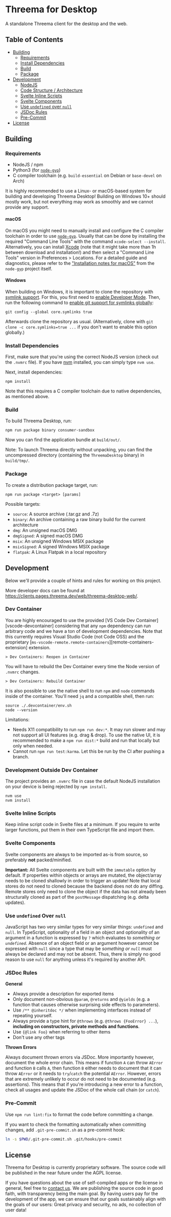 # Threema for Desktop

A standalone Threema client for the desktop and the web.

## Table of Contents

- [Building](#building)
  - [Requirements](#requirements)
  - [Install Dependencies](#install-dependencies)
  - [Build](#build)
  - [Package](#package)
- [Development](#development)
  - [NodeJS](#nodejs)
  - [Code Structure / Architecture](#code-structure-architecture)
  - [Svelte Inline Scripts](#svelte-inline-scripts)
  - [Svelte Components](#svelte-components)
  - [Use `undefined` over `null`](#use-undefined-over-null)
  - [JSDoc Rules](#jsdoc-rules)
  - [Pre-Commit](#pre-commit)
- [License](#license)

## Building

### Requirements

- NodeJS / npm
- Python3 (for [`node-gyp`])
- C compiler toolchain (e.g. `build-essential` on Debian or `base-devel` on Arch)

It is highly recommended to use a Linux- or macOS-based system for building and developing Threema
Desktop! Building on Windows 10+ should mostly work, but not everything may work as smoothly and we
cannot provide any support.

#### macOS

On macOS you might need to manually install and configure the C compiler toolchain in order to use
[`node-gyp`]. Usually that can be done by installing the required "Command Line Tools" with the
command `xcode-select --install`. Alternatively, you can install [Xcode] (note that it might take
more than 1h between download and installation!) and then select a "Command Line Tools" version in
Preferences > Locations. For a detailed guide and diagnostics, please refer to the ["Installation
notes for macOS"][node-gyp_macos_catalina] from the `node-gyp` project itself.

[`node-gyp`]: https://github.com/nodejs/node-gyp
[xcode]: https://apps.apple.com/us/app/xcode/id497799835?mt=12
[node-gyp_macos_catalina]:
  https://github.com/nodejs/node-gyp/blob/master/macOS_Catalina.md#installing-node-gyp-using-the-xcode-command-line-tools-via-xcode-select---install

#### Windows

When building on Windows, it is important to clone the repository with [symlink
support][win-symlinks]. For this, you first need to [enable Developer Mode][win-devmode]. Then, run
the following command to [enable git support for symlinks globally][win-git-symlinks]:

    git config --global core.symlinks true

Afterwards clone the repository as usual. (Alternatively, clone with
`git clone -c core.symlinks=true ...` if you don't want to enable this option globally.)

[win-symlinks]: https://blogs.windows.com/windowsdeveloper/2016/12/02/symlinks-windows-10/
[win-devmode]:
  https://learn.microsoft.com/en-us/windows/apps/get-started/enable-your-device-for-development
[win-git-symlinks]: https://github.com/git-for-windows/git/wiki/Symbolic-Links

### Install Dependencies

First, make sure that you're using the correct NodeJS version (check out the `.nvmrc` file). If you
have [nvm] installed, you can simply type `nvm use`.

Next, install dependencies:

    npm install

Note that this requires a C compiler toolchain due to native dependencies, as mentioned above.

[nvm]: https://github.com/nvm-sh/nvm

### Build

To build Threema Desktop, run:

    npm run package binary consumer-sandbox

Now you can find the application bundle at `build/out/`.

Note: To launch Threema directly without unpacking, you can find the uncompressed directory
(containing the `ThreemaDesktop` binary) in `build/tmp/`.

### Package

To create a distribution package target, run:

    npm run package <target> [params]

Possible targets:

- `source`: A source archive (.tar.gz and .7z)
- `binary`: An archive containing a raw binary build for the current architecture
- `dmg`: An unsigned macOS DMG
- `dmgSigned`: A signed macOS DMG
- `msix`: An unsigned Windows MSIX package
- `msixSigned`: A signed Windows MSIX package
- `flatpak`: A Linux Flatpak in a local repository

## Development

Below we'll provide a couple of hints and rules for working on this project.

More developer docs can be found at <https://clients.pages.threema.dev/web/threema-desktop-web/>.

### Dev Container

You are highly encouraged to use the provided [VS Code Dev Container][vscode-devcontainer]
considering that any `npm` dependency can run arbitrary code and we have a ton of development
dependencies. Note that this currently requires Visual Studio Code (not Code OSS) and the
proprietary [`ms-vscode-remote.remote-containers`][remote-containers-extension] extension.

    > Dev Containers: Reopen in Container

You will have to rebuild the Dev Container every time the Node version of `.nvmrc` changes.

    > Dev Containers: Rebuild Container

It is also possible to use the native shell to run `npm` and `node` commands inside of the
container. You'll need `jq` and a compatible shell, then run:

    source ./.devcontainer/env.sh
    node --version

Limitations:

- Needs X11 compatibility to run `npm run dev:*`. It may run slower and may not support all UI
  features (e.g. drag & drop). To use the native UI, it is recommended to make a `npm run dist:*`
  build and run that locally but only when needed.
- Cannot run `npm run test:karma`. Let this be run by the CI after pushing a branch.

### Development Outside Dev Container

The project provides an `.nvmrc` file in case the default NodeJS installation on your device is
being rejected by `npm install`.

    nvm use
    nvm install

[nvm]: https://github.com/nvm-sh/nvm

### Svelte Inline Scripts

Keep inline script code in Svelte files at a minimum. If you require to write larger functions, put
them in their own TypeScript file and import them.

### Svelte Components

Svelte components are always to be imported as-is from source, so preferably **not**
packed/minified.

**Important:** All Svelte components are built with the `immutable` option by default. If properties
within objects or arrays are mutated, the object/array needs to be cloned shallowly in order to
trigger an update! Note that local stores do not need to cloned because the backend does not do any
diffing. Remote stores only need to clone the object if the data has not already been structurally
cloned as part of the `postMessage` dispatching (e.g. delta updates).

### Use `undefined` Over `null`

JavaScript has two very similar types for very similar things: `undefined` and `null`. In
TypeScript, optionality of a field in an object and optionality of an argument in a function is
expressed by `?` which evaluates to _something or `undefined`_. Absence of an object field or an
argument however cannot be expressed with `null` since a type that may be _something or `null`_ must
always be declared and may not be absent. Thus, there is simply no good reason to use `null` for
anything unless it's required by another API.

### JSDoc Rules

**General**

- Always provide a description for exported items
- Only document non-obvious `@param`, `@returns` and `@yields` (e.g. a function that causes
  otherwise surprising side effects to parameters).
- Use `/** @inheritdoc */` when implementing interfaces instead of repeating yourself.
- Always provide a type hint for `@throws` (e.g. `@throws {FooError} ...`), **including on
  constructors, private methods and functions**.
- Use `{@link Foo}` when referring to other items
- Don't use any other tags

**Thrown Errors**

Always document thrown errors via JSDoc. More importantly however, document the whole error chain.
This means if function `A` can throw `AError` and function `B` calls `A`, then function `B` either
needs to document that it can throw `AError` or it needs to `try`/`catch` the potential `AError`.
However, errors that are extremely unlikely to occur do not need to be documented (e.g. assertions).
This means that if you're introducing a new error to a function, check all usages and update the
JSDoc of the whole call chain (or `catch`).

### Pre-Commit

Use `npm run lint:fix` to format the code before committing a change.

If you want to check the formatting automatically when committing changes, add `.git-pre-commit.sh`
as a pre-commit hook:

```bash
ln -s $PWD/.git-pre-commit.sh .git/hooks/pre-commit
```

## License

Threema for Desktop is currently proprietary software. The source code will be published in the near
future under the AGPL license.

If you have questions about the use of self-compiled apps or the license in general, feel free to
[contact us](mailto:opensource@threema.ch). We are publishing the source code in good faith, with
transparency being the main goal. By having users pay for the development of the app, we can ensure
that our goals sustainably align with the goals of our users: Great privacy and security, no ads, no
collection of user data!
